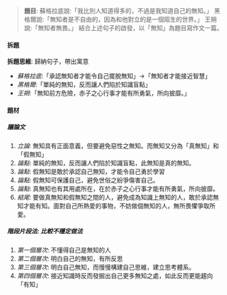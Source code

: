 > **題目**:
> 蘇格拉底說:「我比別人知道得多的，不過是我知道自己的無知。」
> 黑格爾說:「無知者是不自由的，因為和他對立的是一個陌生的世界。」
> 王朔說:「無知者無畏。」
> 結合上述句子的啟發，以「無知」為題目寫作文一篇。

#### 拆題
**拆題思維**: 歸納句子，帶出寓意
- *蘇格拉底*:「承認無知者才能令自己擺脫無知」→「無知者才能接近智慧」
- *黑格爾*:「單純的無知，反而讓人們陷於知識盲點」
- *王朔*:「無知前方危險，赤子之心行事才能有所勇氣，所向披靡。」

#### 題材
##### 議論文
1. *立論*: 無知具有正面意義，但要避免惡性之無知。而無知又分為「真無知」和「假無知」
2. *論點*: 單純的無知，反而讓人們陷於知識盲點，此無知是真的無知。
3. *論點*: 假無知是敢於承認自己無知，才能令自己勇於學習
4. *論點*: 假無知可保護自己，避免世俗之紛爭傷害自己。
5. *論點*: 真無知也有其用處所在，在於赤子之心行事才能有所勇氣，所向披靡。
6. *結尾*: 要做真無知和假無知之間的人，避免成為知識上無知的人，敢於承認無知才能有知。面對自己所熱愛的事物，不妨做個無知的人，無所畏懼爭取所愛。

##### 階段片段法: 比較不穩定做法
1. *第一個層次*: 不懂得自己是無知的人
2. *第二個層次*: 明白自己的無知，有所反思
3. *第三個層次*: 明白自己無知，而慢慢構建自己思維，建立思考體系。
4. *第四個層次*: 接近知識時反而發掘出自己更多無知之處，如此反而更能趨向「有知」
